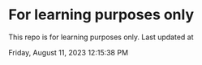 # For learning purposes only
This repo is for learning purposes only.
Last updated at

Friday, August 11, 2023 12:15:38 PM

